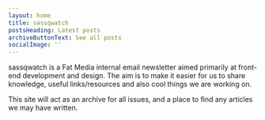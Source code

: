 ```yaml
---
layout: home
title: sassqwatch
postsHeading: Latest posts
archiveButtonText: See all posts
socialImage: ''
---
```

sassqwatch is a Fat Media internal email newsletter aimed primarily at front-end development and design. The aim is to make it easier for us to share knowledge, useful links/resources and also cool things we are working on.

This site will act as an archive for all issues, and a place to find any articles we may have written.
